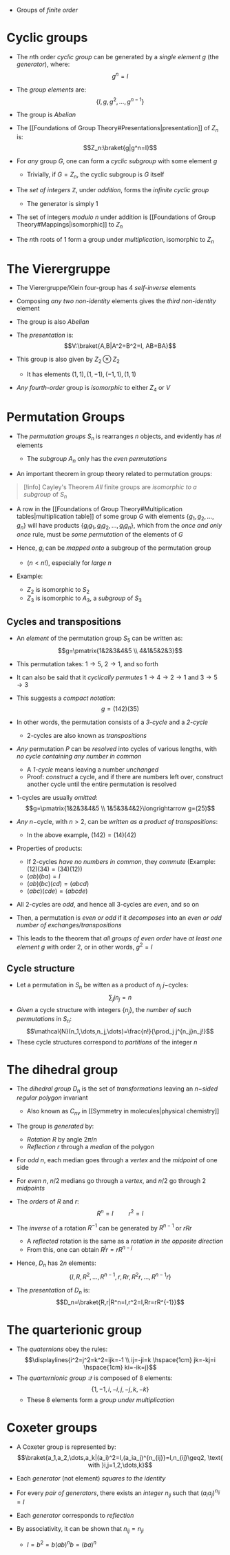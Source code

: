 - Groups of _finite order_

# Cyclic groups
- The $n$th order _cyclic group_ can be generated by a _single element_ $g$ (the _generator_), where:
$$g^n=I$$
- The _group elements_ are:
$$\{I,g,g^2,\dots,g^{n-1}\}$$
- The group is _Abelian_
- The [[Foundations of Group Theory#Presentations|presentation]] of $Z_n$ is:
$$Z_n:\braket{g|g^n=I}$$

- For _any_ group $G$, one can form a _cyclic subgroup_ with some element $g$
	- Trivially, if $G=Z_n$, the cyclic subgroup is $G$ itself

- The _set of integers_ $\mathbb{Z}$, under _addition_, forms the _infinite cyclic group_
	- The generator is simply $1$
- The set of integers _modulo_ $n$ under addition is [[Foundations of Group Theory#Mappings|isomorphic]] to $Z_n$
- The $n$th roots of $1$ form a group under _multiplication_, isomorphic to $Z_n$

# The Vierergruppe
- The Vierergruppe/Klein four-group has 4 _self-inverse_ elements
- Composing _any two non-identity_ elements gives the _third non-identity_ element
- The group is also _Abelian_

- The _presentation_ is:
$$V:\braket{A,B|A^2=B^2=I, AB=BA}$$
- This group is also given by $Z_2\otimes Z_2$
	- It has elements $(1,1),(1,-1),(-1,1),(1,1)$

- _Any fourth-order_ group is _isomorphic_ to either $Z_4$ or $V$

# Permutation Groups
- The _permutation groups_ $S_n$ is rearranges $n$ objects, and evidently has $n!$ elements
	- The _subgroup_ $A_n$ only has the _even permutations_

- An important theorem in group theory related to permutation groups:
>[!info] Cayley's Theorem
> _All_ finite groups are _isomorphic to a subgroup_ of $S_n$

- A row in the [[Foundations of Group Theory#Multiplication tables|multiplication table]] of some group $G$ with elements $\{g_1,g_2,\dots,g_n\}$ will have products $\{g_ig_1,g_ig_2,\dots,g_ig_n\}$, which from the _once and only once_ rule, must be _some permutation_ of the elements of $G$
- Hence, $g_i$ can be _mapped onto_ a subgroup of the permutation group 
	- $(n<n!)$, especially for _large $n$_

- Example: 
	- $Z_2$ is isomorphic to $S_2$ 
	- $Z_3$ is isomorphic to $A_3$, a _subgroup_ of $S_3$

## Cycles and transpositions
- An _element_ of the permutation group $S_5$ can be written as:
$$g=\pmatrix{1&2&3&4&5 \\ 4&1&5&2&3}$$
- This permutation takes: $1\to 5$, $2\to1$, and so forth
- It can also be said that it _cyclically permutes_ $1\to4\to2\to1$ and $3\to5\to3$
- This suggests a _compact notation_:
$$g=(142)(35)$$
- In other words, the permutation consists of a _3-cycle_ and a _2-cycle_
	- 2-cycles are also known as _transpositions_

- _Any_ permutation $P$ can be _resolved_ into cycles of various lengths, with _no cycle containing any number in common_
	- A _1-cycle_ means leaving a number _unchanged_
	- Proof: _construct_ a cycle, and if there are numbers left over, construct another cycle until the entire permutation is resolved
- 1-cycles are usually _omitted_:
$$g=\pmatrix{1&2&3&4&5 \\ 1&5&3&4&2}\longrightarrow g=(25)$$

- _Any_ $n-$cycle, with $n>2$, can be _written as a product of transpositions_:
	- In the above example, $(142)=(14)(42)$
- Properties of products:
	- If 2-cycles _have no numbers in common_, they _commute_ (Example: $(12)(34)=(34)(12)$)
	- $(ab)(ba)=I$
	- $(ab)(bc)(cd)=(abcd)$
	- $(abc)(cde)=(abcde)$

- All 2-cycles are _odd_, and hence all 3-cycles are _even_, and so on
- Then, a permutation is _even or odd_ if it _decomposes_ into an _even or odd number of exchanges/transpositions_

- This leads to the theorem that _all groups of even order_ have _at least one element_ $g$ with order 2, or in other words, $g^2=I$

## Cycle structure
- Let a permutation in $S_n$ be witten as a product of $n_j$ $j-$cycles:
$$\sum_j jn_j=n$$
- _Given_ a cycle structure with integers $\{n_j\}$, the _number of such permutations_ in $S_n$:
$$\mathcal{N}(n_1,\dots,n_j,\dots)=\frac{n!}{\prod_j j^{n_j}n_j!}$$
- These cycle structures correspond to _partitions_ of the integer $n$

# The dihedral group
- The _dihedral group_ $D_n$ is the set of _transformations_ leaving an _$n-$sided regular polygon_ invariant
	- Also known as $C_{nv}$ in [[Symmetry in molecules|physical chemistry]]
- The group is _generated_ by:
	- _Rotation_ $R$ by angle $2\pi/n$
	- _Reflection_ $r$ through a _median_ of the polygon
- For _odd_ $n$, each median goes through a _vertex_ and the _midpoint_ of one side
- For _even_ $n$, $n/2$ medians go through a _vertex_, and $n/2$ go through 2 _midpoints_

- The _orders_ of $R$ and $r$:
$$R^{n}=I \hspace{1cm} r^2=I$$

- The _inverse_ of a rotation $R^{-1}$ can be generated by $R^{n-1}$ or $rRr$
	- A _reflected_ rotation is the same as a _rotation in the opposite direction_
	- From this, one can obtain $R^jr=rR^{n-j}$
- Hence, $D_n$ has $2n$ elements:
$$\{I,R,R^2,\dots,R^{n-1},r,Rr,R^2r,\dots,R^{n-1}r\}$$
- The _presentation_ of $D_n$ is:
$$D_n=\braket{R,r|R^n=I,r^2=I,Rr=rR^{-1}}$$

# The quarterionic group
- The _quaternions_ obey the rules:
$$\displaylines{i^2=j^2=k^2=ijk=-1 \\ ij=-ji=k \hspace{1cm} jk=-kj=i \hspace{1cm} ki=-ik=j}$$
- The _quarternionic group_ $\mathcal{Q}$ is composed of 8 elements:
$$\{1,-1,i,-i,j,-j,k,-k\}$$
	- These 8 elements form a _group under multiplication_

# Coxeter groups
- A Coxeter group is represented by:
$$\braket{a_1,a_2,\dots,a_k|(a_i)^2=I,(a_ia_j)^{n_{ij}}=I,n_{ij}\geq2, \text{ with }i,j=1,2,\dots,k}$$
- Each _generator_ (not element) _squares to the identity_
- For every _pair of generators_, there exists an _integer_ $n_{ij}$ such that $(a_ia_j)^{n_{ij}}=I$

- Each _generator_ corresponds to _reflection_

- By associativity, it can be shown that $n_{ij}=n_{ji}$
	- $I=b^2=b(ab)^nb=(ba)^n$
